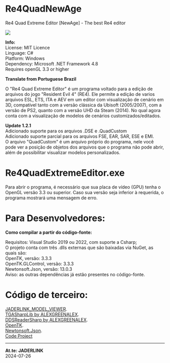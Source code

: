 # Re4QuadNewAge
Re4 Quad Extreme Editor [NewAge] - The best Re4 editor

![](https://i.imgur.com/WvuAgHi.png)

**Info:**
<br>License: MIT Licence
<br>Linguage: C#
<br>Platform: Windows
<br>Dependency: Microsoft .NET Framework 4.8
<br>Requires openGL 3.3 or higher

**Translate from Portuguese Brazil**

O "Re4 Quad Extreme Editor" é um programa voltado para a edição de arquivos do jogo "Resident Evil 4" (RE4). Ele permite a edição de varios arquivos ESL, ETS, ITA e AEV em um editor com visualização de cenário em 3D, compatível tanto com a versão clássica da Ubisoft (2005/2007), com a versão de PS2, quanto com a versão UHD da Steam (2014)​. No qual agora conta com a visualização de modelos de cenários customizados/editados.

**Update 1.2.1**
<br>Adicionado suporte para os arquivos .DSE e .QuadCustom
<br>Adicionado suporte parcial para os arquivos FSE, EAR, SAR, ESE e EMI.
<br>O arquivo "QuadCustom" é um arquivo próprio do programa, nele você pode ver a posição de objetos dos arquivos que o programa não pode abrir, além de possibilitar visualizar modelos personalizados.

# Re4QuadExtremeEditor.exe

Para abrir o programa, é necessário que sua placa de vídeo (GPU) tenha o OpenGL versão 3.3 ou superior. Caso sua versão seja inferior à requerida, o programa mostrará uma mensagem de erro.

# Para Desenvolvedores:

**Como compilar a partir do código-fonte:**

Requisitos: Visual Studio 2019 ou 2022, com suporte a Csharp;
<br>O projeto conta com três .dlls externas que são baixadas via NuGet, as quais são:
<br> OpenTK, versão: 3.3.3
<br> OpenTK.GLControl, versão: 3.3.3
<br> Newtonsoft.Json, versão: 13.0.3
<br> Aviso: as outras dependências já estão presentes no código-fonte.

# Código de terceiro:

[JADERLINK_MODEL_VIEWER](https://github.com/JADERLINK/JADERLINK_MODEL_VIEWER).
<br>[TGASharpLib by ALEXGREENALEX](https://github.com/ALEXGREENALEX/TGASharpLib).
<br>[DDSReaderSharp by ALEXGREENALEX](https://github.com/ALEXGREENALEX/DDSReaderSharp).
<br>[OpenTK](https://github.com/opentk/opentk/blob/master/LICENSE.md).
<br>[Newtonsoft.Json](https://github.com/JamesNK/Newtonsoft.Json/blob/master/LICENSE.md).
<br>[Code Project](https://www.codeproject.com/info/cpol10.aspx)

-----
**At.te: JADERLINK**
<br>2024-07-26